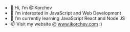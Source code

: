 - 👋 Hi, I’m @IKorchev
- 👀 I’m interested in JavaScript and Web Development
- 🌱 I’m currently learning JavaScript React and Node JS
- 📫 Visit my website @ www.ikorchev.com :)

<!---
IKorchev/IKorchev is a ✨ special ✨ repository because its `README.md` (this file) appears on your GitHub profile.
You can click the Preview link to take a look at your changes.
--->
